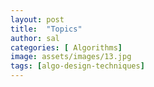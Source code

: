 ```yaml
---
layout: post
title:  "Topics"
author: sal
categories: [ Algorithms]
image: assets/images/13.jpg
tags: [algo-design-techniques]
---
```

### 
